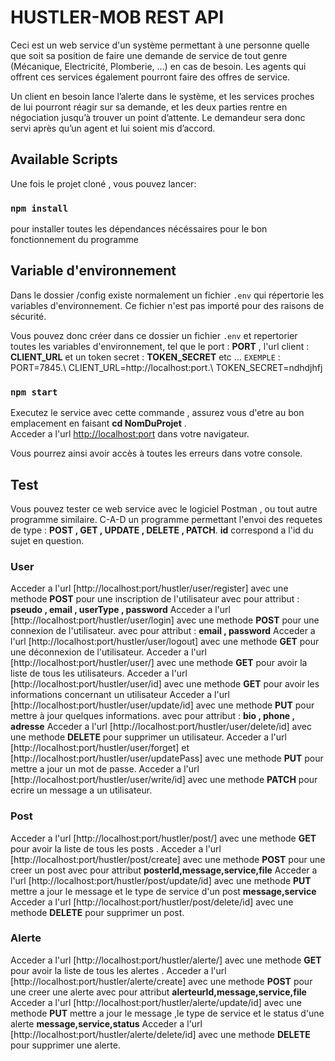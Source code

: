 # HUSTLER-MOB REST API

Ceci est un web service d'un système permettant à une personne quelle que soit sa position de faire une demande de service de tout genre (Mécanique, Electricité, Plomberie, …) en cas de besoin. Les agents qui offrent ces services également pourront faire des offres de service. 

Un client en besoin lance l’alerte dans le système, et les services proches de lui pourront réagir sur sa demande, et les deux parties rentre en négociation jusqu’à trouver un point d’attente. Le demandeur sera donc servi après qu’un agent et lui soient mis d’accord.

## Available Scripts

Une fois le projet cloné , vous pouvez lancer:

### `npm install`

pour installer toutes les dépendances nécéssaires pour le bon fonctionnement du programme

##  Variable d'environnement 

Dans le dossier /config existe normalement un fichier `.env` qui répertorie les variables d'environnement.
Ce fichier n'est pas importé pour des raisons de sécurité.

Vous pouvez donc créer dans ce dossier un fichier `.env` et repertorier toutes les variables d'environnement,
tel que le port : **PORT** , l'url client : **CLIENT_URL** et un token secret : **TOKEN_SECRET**  etc ...
`EXEMPLE` : PORT=7845.\ CLIENT_URL=http://localhost:port.\ TOKEN_SECRET=ndhdjhfj

### `npm start`

Executez le service avec cette commande , assurez vous d'etre au bon emplacement en faisant **cd NomDuProjet** .\
Acceder a l'url [http://localhost:port](http://localhost:port) dans votre navigateur.

Vous pourrez ainsi avoir accès à toutes les erreurs dans votre console.

## Test

Vous pouvez tester ce web service avec le logiciel Postman , ou tout autre programme similaire.
C-A-D un programme permettant l'envoi des requetes de type : **POST , GET , UPDATE , DELETE , PATCH**.
**id** correspond a l'id du sujet en question.

### User

Acceder a l'url [http://localhost:port/hustler/user/register] avec une methode **POST** pour une inscription de l'utilisateur
avec pour attribut : **pseudo , email , userType , password**
Acceder a l'url [http://localhost:port/hustler/user/login] avec une methode **POST** pour une connexion de l'utilisateur.
avec pour attribut : **email , password**
Acceder a l'url [http://localhost:port/hustler/user/logout] avec une methode **GET** pour une déconnexion de l'utilisateur.
Acceder a l'url [http://localhost:port/hustler/user/] avec une methode **GET** pour avoir la liste de tous les utilisateurs.
Acceder a l'url [http://localhost:port/hustler/user/id] avec une methode **GET** pour avoir les informations concernant un utilisateur
Acceder a l'url [http://localhost:port/hustler/user/update/id] avec une methode **PUT** pour mettre à jour quelques informations.
avec pour attribut : **bio , phone , adresse**
Acceder a l'url [http://localhost:port/hustler/user/delete/id] avec une methode **DELETE** pour supprimer un utilisateur.
Acceder a l'url [http://localhost:port/hustler/user/forget] et [http://localhost:port/hustler/user/updatePass] avec une methode **PUT** pour mettre a jour un mot de passe.
Acceder a l'url [http://localhost:port/hustler/user/write/id] avec une methode **PATCH** pour ecrire un message a un utilisateur.

### Post

Acceder a l'url [http://localhost:port/hustler/post/] avec une methode **GET** pour avoir la liste de tous les posts .
Acceder a l'url [http://localhost:port/hustler/post/create] avec une methode **POST** pour une creer un post avec pour attribut
**posterId,message,service,file**
Acceder a l'url [http://localhost:port/hustler/post/update/id] avec une methode **PUT** mettre a jour le message et le type de service d'un post **message,service**
Acceder a l'url [http://localhost:port/hustler/post/delete/id] avec une methode **DELETE** pour supprimer un post.

### Alerte

Acceder a l'url [http://localhost:port/hustler/alerte/] avec une methode **GET** pour avoir la liste de tous les alertes .
Acceder a l'url [http://localhost:port/hustler/alerte/create] avec une methode **POST** pour une creer une alerte avec pour attribut
**alerteurId,message,service,file**
Acceder a l'url [http://localhost:port/hustler/alerte/update/id] avec une methode **PUT** mettre a jour le message ,le type de service et le status d'une alerte **message,service,status**
Acceder a l'url [http://localhost:port/hustler/alerte/delete/id] avec une methode **DELETE** pour supprimer une alerte.

